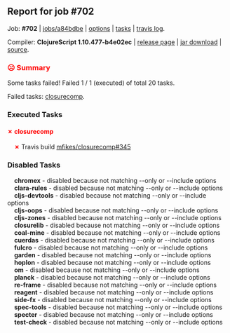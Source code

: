 ## Report for job #702

Job: **#702** | [jobs/a84bdbe](https://github.com/cljs-oss/canary/commit/a84bdbec9705aa82cb3ee79725450c96410c5fd1) | [options](options.edn) | [tasks](tasks.edn) | [travis log](https://travis-ci.org/cljs-oss/canary/builds/462294407).

Compiler: **ClojureScript 1.10.477-b4e02ec** | [release page](https://github.com/cljs-oss/canary/releases/tag/r1.10.477-b4e02ec) | [jar download](https://github.com/cljs-oss/canary/releases/download/r1.10.477-b4e02ec/clojurescript-1.10.477-b4e02ec.jar) | [source](https://github.com/mfikes/clojurescript/commit/b4e02ecbfab11b8c1b6c1d8328d20f7dba60acae).

### <b style='color:red'>☹ Summary</b>

Some tasks failed! Failed 1 / 1 (executed) of total 20 tasks.

Failed tasks: [closurecomp](#-closurecomp).

### Executed Tasks

#### <b style='color:red'>&#x2717; closurecomp</b>
&nbsp;&nbsp;&nbsp;&nbsp;<b style='color:red'>&#x2717;</b> Travis build [mfikes/closurecomp#345](https://travis-ci.org/mfikes/closurecomp/builds/462295581)<br>

### Disabled Tasks

&nbsp;&nbsp;&nbsp;&nbsp;**chromex** - disabled because not matching --only or --include options<br>
&nbsp;&nbsp;&nbsp;&nbsp;**clara-rules** - disabled because not matching --only or --include options<br>
&nbsp;&nbsp;&nbsp;&nbsp;**cljs-devtools** - disabled because not matching --only or --include options<br>
&nbsp;&nbsp;&nbsp;&nbsp;**cljs-oops** - disabled because not matching --only or --include options<br>
&nbsp;&nbsp;&nbsp;&nbsp;**cljs-zones** - disabled because not matching --only or --include options<br>
&nbsp;&nbsp;&nbsp;&nbsp;**closurelib** - disabled because not matching --only or --include options<br>
&nbsp;&nbsp;&nbsp;&nbsp;**coal-mine** - disabled because not matching --only or --include options<br>
&nbsp;&nbsp;&nbsp;&nbsp;**cuerdas** - disabled because not matching --only or --include options<br>
&nbsp;&nbsp;&nbsp;&nbsp;**fulcro** - disabled because not matching --only or --include options<br>
&nbsp;&nbsp;&nbsp;&nbsp;**garden** - disabled because not matching --only or --include options<br>
&nbsp;&nbsp;&nbsp;&nbsp;**hoplon** - disabled because not matching --only or --include options<br>
&nbsp;&nbsp;&nbsp;&nbsp;**om** - disabled because not matching --only or --include options<br>
&nbsp;&nbsp;&nbsp;&nbsp;**planck** - disabled because not matching --only or --include options<br>
&nbsp;&nbsp;&nbsp;&nbsp;**re-frame** - disabled because not matching --only or --include options<br>
&nbsp;&nbsp;&nbsp;&nbsp;**reagent** - disabled because not matching --only or --include options<br>
&nbsp;&nbsp;&nbsp;&nbsp;**side-fx** - disabled because not matching --only or --include options<br>
&nbsp;&nbsp;&nbsp;&nbsp;**spec-tools** - disabled because not matching --only or --include options<br>
&nbsp;&nbsp;&nbsp;&nbsp;**specter** - disabled because not matching --only or --include options<br>
&nbsp;&nbsp;&nbsp;&nbsp;**test-check** - disabled because not matching --only or --include options<br>